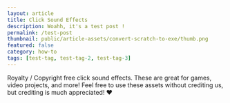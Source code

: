 ```yaml
---
layout: article
title: Click Sound Effects
description: Woahh, it's a test post !
permalink: /test-post
thumbnail: public/article-assets/convert-scratch-to-exe/thumb.png
featured: false
category: how-to
tags: [test-tag, test-tag-2, test-tag-3]
---
```


Royalty / Copyright free click sound effects. These are great for games, video projects, and more! Feel free to use these assets without crediting us, but crediting is much appreciated! ❤️
